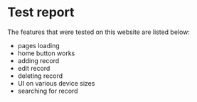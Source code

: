 # Test report

The features that were tested on this website are listed below:

* pages loading
* home button works
* adding record
* edit record
* deleting record
* UI on various device sizes
* searching for record
